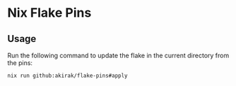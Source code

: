 # Nix Flake Pins

## Usage
Run the following command to update the flake in the current directory from the
pins:

``` shell
nix run github:akirak/flake-pins#apply
```
